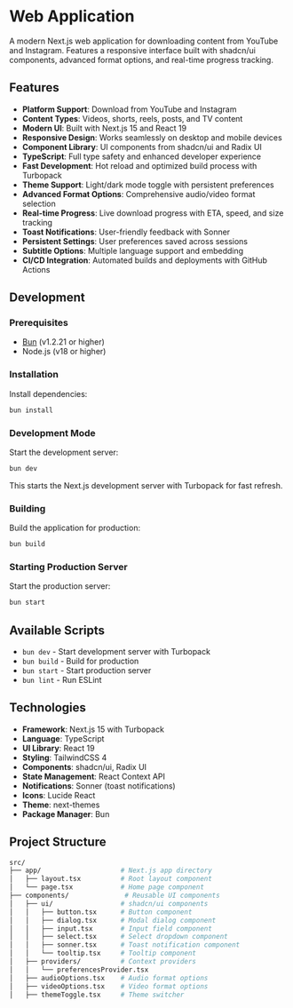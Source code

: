 # Web Application

A modern Next.js web application for downloading content from YouTube and Instagram. Features a responsive interface built with shadcn/ui components, advanced format options, and real-time progress tracking.

## Features

- **Platform Support**: Download from YouTube and Instagram
- **Content Types**: Videos, shorts, reels, posts, and TV content
- **Modern UI**: Built with Next.js 15 and React 19
- **Responsive Design**: Works seamlessly on desktop and mobile devices
- **Component Library**: UI components from shadcn/ui and Radix UI
- **TypeScript**: Full type safety and enhanced developer experience
- **Fast Development**: Hot reload and optimized build process with Turbopack
- **Theme Support**: Light/dark mode toggle with persistent preferences
- **Advanced Format Options**: Comprehensive audio/video format selection
- **Real-time Progress**: Live download progress with ETA, speed, and size tracking
- **Toast Notifications**: User-friendly feedback with Sonner
- **Persistent Settings**: User preferences saved across sessions
- **Subtitle Options**: Multiple language support and embedding
- **CI/CD Integration**: Automated builds and deployments with GitHub Actions

## Development

### Prerequisites

- [Bun](https://bun.sh/) (v1.2.21 or higher)
- Node.js (v18 or higher)

### Installation

Install dependencies:

```bash
bun install
```

### Development Mode

Start the development server:

```bash
bun dev
```

This starts the Next.js development server with Turbopack for fast refresh.

### Building

Build the application for production:

```bash
bun build
```

### Starting Production Server

Start the production server:

```bash
bun start
```

## Available Scripts

- `bun dev` - Start development server with Turbopack
- `bun build` - Build for production
- `bun start` - Start production server
- `bun lint` - Run ESLint

## Technologies

- **Framework**: Next.js 15 with Turbopack
- **Language**: TypeScript
- **UI Library**: React 19
- **Styling**: TailwindCSS 4
- **Components**: shadcn/ui, Radix UI
- **State Management**: React Context API
- **Notifications**: Sonner (toast notifications)
- **Icons**: Lucide React
- **Theme**: next-themes
- **Package Manager**: Bun

## Project Structure

```bash
src/
├── app/                    # Next.js app directory
│   ├── layout.tsx          # Root layout component
│   └── page.tsx            # Home page component
├── components/              # Reusable UI components
│   ├── ui/                 # shadcn/ui components
│   │   ├── button.tsx      # Button component
│   │   ├── dialog.tsx      # Modal dialog component
│   │   ├── input.tsx       # Input field component
│   │   ├── select.tsx      # Select dropdown component
│   │   ├── sonner.tsx      # Toast notification component
│   │   └── tooltip.tsx     # Tooltip component
│   ├── providers/          # Context providers
│   │   └── preferencesProvider.tsx
│   ├── audioOptions.tsx    # Audio format options
│   ├── videoOptions.tsx    # Video format options
│   ├── themeToggle.tsx     # Theme switcher
```
